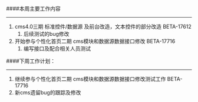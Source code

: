 ####本周主要工作内容

-----------

1. cms4.0三期 标准控件/数据源 及前台改造，文本控件的部分改造 BETA-17612
    1. 后续测试的bug修改
2. 开始参与个性化首页二期 cms模块和数据源数据接口修改 BETA-17716
	1. 编写接口及配合相关人员测试

####下周工作计划：

----------

1. 继续参与个性化首页二期 cms模块和数据源数据接口修改测试工作 BETA-17716
2. 新cms遗留bug的跟踪及修改
